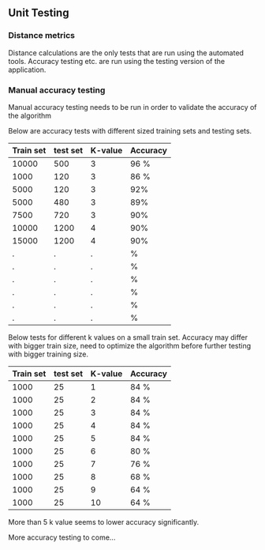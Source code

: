 
## Unit Testing




### Distance metrics

Distance calculations are the only tests that are run using the automated tools. Accuracy testing etc. are run using the testing version of the application.


### Manual accuracy testing

Manual accuracy testing needs to be run in order to validate the accuracy of the algorithm



Below are accuracy tests with different sized training sets and testing sets.


Train set  | test set| K-value | Accuracy |
-----------|---------|---------|----------|
10000      | 500     |  3      |    96 %  |
1000        | 120     |  3      |    86 %  |
5000       | 120    |  3      |     92%  |
5000       | 480    |  3      |     89%  |
7500       | 720    |  3      |     90%  |
10000       | 1200    |  4      |     90%  |
 15000      | 1200    |  4      |     90%  |
 .       | .    |  .      |     %  |
 .       | .    |  .      |     %  |
 .       | .    |  .      |     %  |
 .       | .    |  .      |     %  |
 .       | .    |  .      |     %  |
 .       | .    |  .      |     %  |

Below tests for different k values on a small train set. Accuracy may differ with bigger train size, need to optimize the algorithm before further testing with bigger training size.

Train set  | test set| K-value | Accuracy |
-----------|---------|---------|----------|
1000      | 25     |  1      |    84 %  |
1000      | 25     |  2      |    84 %  |
1000      | 25     |  3      |    84 %  |
1000      | 25     |  4      |    84 %  |
1000      | 25     |  5      |    84 %  |
1000      | 25     |  6      |    80 %  |
1000      | 25     |  7      |    76 %  |
1000      | 25     |  8      |    68 %  |
1000      | 25     |  9      |    64 %  |
1000      | 25     |  10      |    64 %  |

More than 5 k value seems to lower accuracy significantly.





More accuracy testing to come...